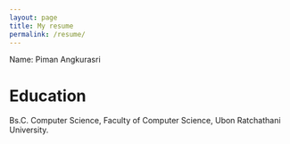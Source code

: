 ```yaml
---
layout: page
title: My resume
permalink: /resume/
---
```


  Name: Piman Angkurasri

# Education
Bs.C. Computer Science, Faculty of Computer Science, Ubon Ratchathani University.
